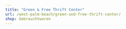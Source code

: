 ```yaml
---
title: "Green & Free Thrift Center"
url: /west-palm-beach/green-und-free-thrift-center/
shop: Gebrauchtwaren
---
```


